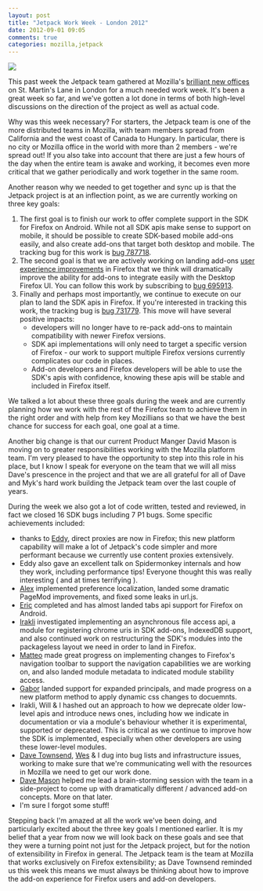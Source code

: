 ```yaml
---
layout: post
title: "Jetpack Work Week - London 2012"
date: 2012-09-01 09:05
comments: true
categories: mozilla,jetpack
---
```


<a target="_blank" href="http://www.flickr.com/photos/dtownsend/7902902958/in/photostream/lightbox/"><img src="http://farm9.staticflickr.com/8461/7902902958_e15e8b2518_z.jpg"></a>

This past week the Jetpack team gathered at Mozilla's <a target="_blank" href="http://www-dev.allizom.org/en-US/about/contact#map-europe-london">brilliant new offices</a> on St. Martin's Lane in London for a much needed work week. It's been a great week so far, and we've gotten a lot done in terms of both high-level discussions on the direction of the project as well as actual code.

Why was this week necessary? For starters, the Jetpack team is one of the more distributed teams in Mozilla, with team members spread from California and the west coast of Canada to Hungary. In particular, there is no city or Mozilla office in the world with more than 2 members - we're spread out! If you also take into account that there are just a few hours of the day when the entire team is awake and working, it becomes even more critical that we gather periodically and work together in the same room.

Another reason why we needed to get together and sync up is that the Jetpack project is at an inflection point, as we are currently working on three key goals:

1. The first goal is to finish our work to offer complete support in the SDK for Firefox on Android. While not all SDK apis make sense to support on mobile, it should be possible to create SDK-based mobile add-ons easily, and also create add-ons that target both desktop and mobile. The tracking bug for this work is <a target="_blank" href="https://bugzilla.mozilla.org/show_bug.cgi?id=787718">bug 787718</a>.
1. The second goal is that we are actively working on landing add-ons <a target="_blank" href="http://people.mozilla.com/~shorlander/files/addons-in-toolbar-i01/addons-in-toolbar.html">user experience improvements</a> in Firefox that we think will dramatically improve the ability for add-ons to integrate easily with the Desktop Firefox UI. You can follow this work by subscribing to <a target="_blank" href="https://bugzilla.mozilla.org/show_bug.cgi?id=695913">bug 695913</a>.
1. Finally and perhaps most importantly, we continue to execute on our plan to land the SDK apis in Firefox. If you're interested in tracking this work, the tracking bug is <a target="_blank" href="https://bugzilla.mozilla.org/show_bug.cgi?id=731779">bug 731779</a>. This move will have several positive impacts:
	* developers will no longer have to re-pack add-ons to maintain compatibility with newer Firefox versions.
	* SDK api implementations will only need to target a specific version of Firefox - our work to support multiple Firefox versions currently complicates our code in places.
	* Add-on developers and Firefox developers will be able to use the SDK's apis with confidence, knowing these apis will be stable and included in Firefox itself.

We talked a lot about these three goals during the week and are currently planning how we work with the rest of the Firefox team to achieve them in the right order and with help from key Mozillians so that we have the best chance for success for each goal, one goal at a time.

Another big change is that our current Product Manger David Mason is moving on to greater responsibilities working with the Mozilla platform team. I'm very pleased to have the opportunity to step into this role in his place, but I know I speak for everyone on the team that we will all miss Dave's prescence in the project and that we are all grateful for all of Dave and Myk's hard work building the Jetpack team over the last couple of years.

During the week we also got a lot of code written, tested and reviewed, in fact we closed 16 SDK bugs including 7 P1 bugs. Some specific achievements included:

* thanks to <a target="_blank" href="https://twitter.com/ejpbruel">Eddy</a>, direct proxies are now in Firefox; this new platform capability will make a lot of Jetpack's code simpler and more performant because we currently use content proxies extensively.
* Eddy also gave an excellent talk on Spidermonkey internals and how they work, including performance tips! Everyone thought this was really interesting ( and at times terrifying ).
* <a target="_blank" href="https://twitter.com/TechnoBarje">Alex</a> implemented preference localization, landed some dramatic PageMod improvements, and fixed some leaks in url.js.
* <a target="_blank" href="https://twitter.com/erikvold">Eric</a> completed and has almost landed tabs api support for Firefox on Android.
* <a target="_blank" href="https://twitter.com/gozala">Irakli</a> investigated implementing an asynchronous file access api, a module for registering chrome uris in SDK add-ons, IndexedDB support, and also continued work on restructuring the SDK's modules into the packageless layout we need in order to land in Firefox.
* <a target="_blank" href="https://twitter.com/zer0">Matteo</a> made great progress on implementing changes to Firefox's navigation toolbar to support the navigation capabilities we are working on, and also landed module metadata to indicated module stability access.
* <a target="_blank" href="https://twitter.com/krizsanits">Gabor</a> landed support for expanded principals, and made progress on a new platform method to apply dynamic css changes to docuemnts.
* Irakli, Will &amp; I hashed out an approach to how we deprecate older low-level apis and introduce news ones, including how we indicate in documentation or via a module's behaviour whether it is experimental, supported or deprecated. This is critical as we continue to improve how the SDK is implemented, especially when other developers are using these lower-level modules.
* <a target="_blank" href="https://twitter.com/EnglishMossop/">Dave Townsend</a>, <a target="_blank" href="https://twitter.com/KWierso">Wes</a> & I dug into bug lists and infrastructure issues, working to make sure that we're communicating well with the resources in Mozilla we need to get our work done.
* <a target="_blank" href="https://twitter.com/dcm">Dave Mason</a> helped me lead a brain-storming session with the team in a side-project to come up with dramatically different / advanced add-on concepts. More on that later.
* I'm sure I forgot some stuff!

Stepping back I'm amazed at all the work we've been doing, and particularly excited about the three key goals I mentioned earlier. It is my belief that a year from now we will look back on these goals and see that they were a turning point not just for the Jetpack project, but for the notion of extensibility in Firefox in general. The Jetpack team is the team at Mozilla that works exclusively on Firefox extensibility; as Dave Townsend reminded us this week this means we must always be thinking about how to improve the add-on experience for Firefox users and add-on developers.